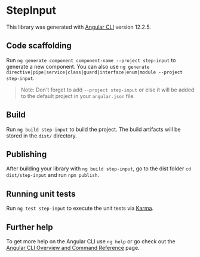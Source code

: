 # StepInput

This library was generated with [Angular CLI](https://github.com/angular/angular-cli) version 12.2.5.

## Code scaffolding

Run `ng generate component component-name --project step-input` to generate a new component. You can also use `ng generate directive|pipe|service|class|guard|interface|enum|module --project step-input`.
> Note: Don't forget to add `--project step-input` or else it will be added to the default project in your `angular.json` file. 

## Build

Run `ng build step-input` to build the project. The build artifacts will be stored in the `dist/` directory.

## Publishing

After building your library with `ng build step-input`, go to the dist folder `cd dist/step-input` and run `npm publish`.

## Running unit tests

Run `ng test step-input` to execute the unit tests via [Karma](https://karma-runner.github.io).

## Further help

To get more help on the Angular CLI use `ng help` or go check out the [Angular CLI Overview and Command Reference](https://angular.io/cli) page.
